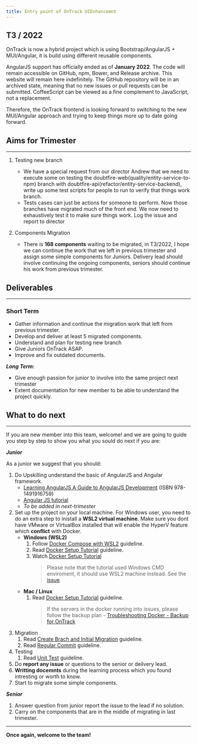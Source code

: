 ```yaml
---
title: Entry point of OnTrack UIEnhancemnt
---
```


## T3 / 2022

OnTrack is now a hybrid project which is using Bootstrap/AngularJS +
MUI/Angular, it is build using different reusable components.

AngularJS support has officially ended as of **January 2022**. The code will
remain accessible on GitHub, npm, Bower, and Release archive. This website
will remain here indefinitely. The GitHub repository will be in an archived
state, meaning that no new issues or pull requests can be
submitted. CoffeeScript can be viewed as a fine complement to JavaScript, not a replacement.

Therefore, the OnTrack frontend is looking forward to switching to the new
MUI/Angular approach and trying to keep things more up to date going forward.

## Aims for Trimester

---

1. Testing new branch

   - We have a special request from our director Andrew that we need to execute
     some on testing the doubtfire-web(quality/entity-service-to-npm) branch with
     doubtfire-api(refactor/entity-service-backend), write up some test scripts
     for people to run to verify that things work branch.
   - Tests cases can just be actions for someone to perform. Now those branches
     have migrated much of the front end. We now need to exhaustively test
     it to make sure things work. Log the issue and report to director

2. Components Migration

   - There is **168 components** waiting to be migrated, in T3/2022, I hope we
     can continue the work that we left in previous trimester and assign some
     simple components for Juniors. Delivery lead should involve continuing
     the ongoing components, seniors should continue his work from
     previous trimester.

## Deliverables

---

### Short Term

- Gather information and continue the migration work that left from previous trimester.
- Develop and deliver at least 5 migrated components.
- Understand and plan for testing new branch
- Give Juniors OnTrack ASAP.
- Improve and fix outdated documents.

**_Long Term:_**

- Give enough passion for junior to involve into the same project next trimester
- Extent documentation for new member to be able to understand the project quickly.

## **What to do next**

---

If you are new member into this team, welcome! and we are going to guide you
step by step to show you what you sould do next if you are:

**_Junior_**

As a junior we suggest that you should:

1. Do Upskilling understand the basic of AngularJS and Angular framework.
   - [Learning AngularJS A Guide to AngularJS Development](https://www.amazon.com.au/Learning-AngularJS-Guide-Development-ebook/dp/B00UW1MATQ)
     (ISBN 978-1491916759)
   - [Angular JS tutorial](https://www.youtube.com/playlist?list=PL6n9fhu94yhWKHkcL7RJmmXyxkuFB3KSl)
   - _To be added in next-trimester_
2. Set up the project on your local machine. For Windows user, you need to do
   an extra step to inistall a **WSL2 virtual machine**. Make sure you dont
   have VMware or VirtualBox installed that
   will enable the HyperV feature which **conflict** with Docker.
   - **Windows (WSL2)**
     1. Follow [Docker Compose with WSL2](Docker/Docker_Compose_with_WSL2.md) guideline.
     2. Read [Docker Setup Tutorial](Docker/Docker_Setup_Tutorial.md) guideline.
     3. Watch
        [Docker Setup Tutorial](https://drive.google.com/file/d/16A5zzG3g0S1B0PCKWrFK9anLhheXgi_b/view?usp=sharing)
        > Please note that the tutorial used Windows CMD enviroment, it should
          use WSL2 machine
        > instead. See the
        > [issue](https://teams.microsoft.com/l/message/19:bd20175d09414f079490a2403f7fca74@thread.tacv2/1659408245022?tenantId=d02378ec-1688-46d5-8540-1c28b5f470f6&groupId=0e15669c-3f66-49aa-b023-640fe1dda2e0&parentMessageId=1659398288375&teamName=Thoth).
   - **Mac / Linux**
     1. Read [Docker Setup Tutorial](Docker/Docker_Setup_Tutorial.md) guideline.
        > If the servers in the docker running into issues, please follow the
          backup plan -
        > [Troubleshooting Docker - Backup for OnTrack](Docker/Troubleshooting_Docker_Backup_for_OnTrack.md)
3. Migration
   1. Read [Create Brach and Initial Migration](Migration/Create_Branch_and_Initial_Migration)
      guideline.
   2. Read [Regular Commit](Migration/Regular_Migration_Step.md) guideline.
4. Testing
   1. Read [Unit Test](Testing/Unit_Test.md) guideline.
5. Do **report any issue** or questions to the senior or deilvery lead.
6. **Writting docemnts** during the learning process which you found intresting
   or worth to know.
7. Start to migrate some simple components.

**_Senior_**

1. Answer question from junior report the issue to the lead if no solution.
2. Carry on the components that are in the middle of migrating in last trimester.

---

**Once again, welcome to the team!**
